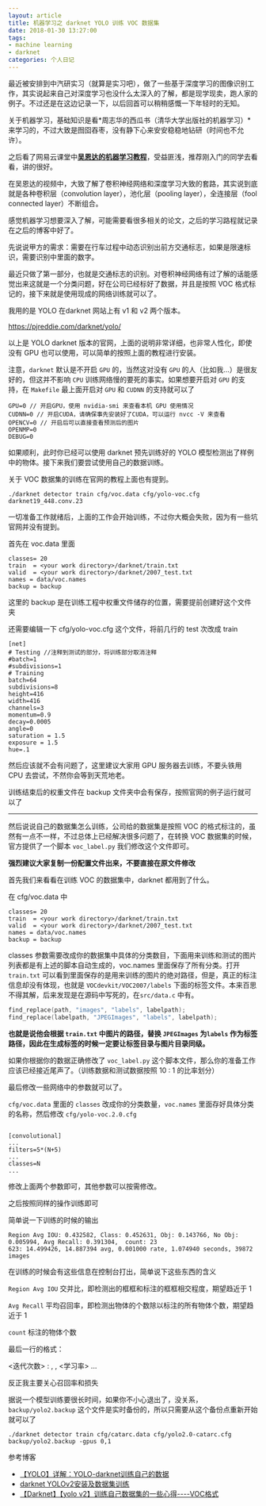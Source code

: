 ```yaml
---
layout: article
title: 机器学习之 darknet YOLO 训练 VOC 数据集
date: 2018-01-30 13:27:00
tags: 
- machine learning
- darknet
categories: 个人日记
---
```


最近被安排到中汽研实习（就算是实习吧），做了一些基于深度学习的图像识别工作，其实说起来自己对深度学习也没什么太深入的了解，都是现学现卖，跑人家的例子。不过还是在这边记录一下，以后回首可以稍稍感慨一下年轻时的无知。

关于机器学习，基础知识是看*周志华的西瓜书（清华大学出版社的机器学习）*来学习的，不过大致是囫囵吞枣，没有静下心来安安稳稳地钻研（时间也不允许）。

之后看了网易云课堂中[**吴恩达的机器学习教程**](https://mooc.study.163.com/course/2001281002#/info)，受益匪浅，推荐刚入门的同学去看看，讲的很好。

在吴恩达的视频中，大致了解了卷积神经网络和深度学习大致的套路，其实说到底就是各种卷积层（convolution layer），池化层（pooling layer），全连接层（fool connected layer）不断组合。

感觉机器学习想要深入了解，可能需要看很多相关的论文，之后的学习路程就记录在之后的博客中好了。

先说说甲方的需求：需要在行车过程中动态识别出前方交通标志，如果是限速标识，需要识别中里面的数字。

最近只做了第一部分，也就是交通标志的识别。对卷积神经网络有过了解的话能感觉出来这就是一个分类问题，好在公司已经标好了数据，并且是按照 VOC 格式标记的，接下来就是使用现成的网络训练就可以了。

我用的是 YOLO 在darknet 网站上有 v1 和 v2 两个版本。

https://pjreddie.com/darknet/yolo/

以上是 YOLO darknet 版本的官网，上面的说明非常详细，也非常人性化，即使没有 GPU 也可以使用，可以简单的按照上面的教程进行安装。

注意，`darknet` 默认是不开启 `GPU` 的，当然这对没有 `GPU` 的人（比如我…）是很友好的，但这并不影响 `CPU` 训练网络慢的要死的事实。如果想要开启对 `GPU` 的支持，在 `Makefile` 最上面开启对 `GPU` 和 `CUDNN` 的支持就可以了

```
GPU=0 // 开启GPU，使用 nvidia-smi 来查看本机 GPU 使用情况
CUDNN=0 // 开启CUDA，请确保事先安装好了CUDA，可以运行 nvcc -V 来查看
OPENCV=0 // 开启后可以直接查看预测后的图片
OPENMP=0
DEBUG=0
```

如果顺利，此时你已经可以使用 darknet 预先训练好的 YOLO 模型检测出了样例中的物体。接下来我们要尝试使用自己的数据训练。

关于 VOC 数据集的训练在官网的教程上面也有提到。

```
./darknet detector train cfg/voc.data cfg/yolo-voc.cfg darknet19_448.conv.23
```

一切准备工作就绪后，上面的工作会开始训练，不过你大概会失败，因为有一些坑官网并没有提到。

首先在 voc.data 里面

```
classes= 20
train  = <your work directory>/darknet/train.txt
valid  = <your work directory>/darknet/2007_test.txt
names = data/voc.names
backup = backup
```

这里的 backup 是在训练工程中权重文件储存的位置，需要提前创建好这个文件夹

还需要编辑一下 cfg/yolo-voc.cfg 这个文件，将前几行的 test 次改成 train

```
[net]
# Testing //注释到测试的部分，将训练部分取消注释
#batch=1
#subdivisions=1
# Training
batch=64
subdivisions=8
height=416
width=416
channels=3
momentum=0.9
decay=0.0005
angle=0
saturation = 1.5
exposure = 1.5
hue=.1
```

然后应该就不会有问题了，这里建议大家用 GPU 服务器去训练，不要头铁用 CPU 去尝试，不然你会等到天荒地老。

训练结束后的权重文件在 backup 文件夹中会有保存，按照官网的例子运行就可以了

---


然后说说自己的数据集怎么训练，公司给的数据集是按照 VOC 的格式标注的，虽然有一点不一样，不过总体上已经解决很多问题了，在转换 VOC 数据集的时候，官方提供了一个脚本 `voc_label.py` 我们修改这个文件即可。

**强烈建议大家复制一份配置文件出来，不要直接在原文件修改**

首先我们来看看在训练 VOC 的数据集中，darknet 都用到了什么。

在 cfg/voc.data 中

```
classes= 20
train  = <your work directory>/darknet/train.txt
valid  = <your work directory>/darknet/2007_test.txt
names = data/voc.names
backup = backup
```

classes 参数需要改成你的数据集中具体的分类数目，下面用来训练和测试的图片列表都是有上述的脚本自动生成的，voc.names 里面保存了所有分类。打开 `train.txt` 可以看到里面保存的是用来训练的图片的绝对路径，但是，真正的标注信息却没有体现，也就是 `VOCdevkit/VOC2007/labels` 下面的标签文件。本来百思不得其解，后来发现是在源码中写死的，在`src/data.c` 中有。

```c
find_replace(path, "images", "labels", labelpath);
find_replace(labelpath, "JPEGImages", "labels", labelpath);
```

**也就是说他会根据 `train.txt` 中图片的路径，替换 `JPEGImages` 为`labels` 作为标签路径，因此在生成标签的时候一定要让标签目录与图片目录同级。**

如果你根据你的数据正确修改了 `voc_label.py` 这个脚本文件，那么你的准备工作应该已经接近尾声了。（训练数据和测试数据按照 10 : 1 的比率划分）

最后修改一些网络中的参数就可以了。

`cfg/voc.data` 里面的 `classes` 改成你的分类数量，`voc.names` 里面存好具体分类的名称，然后修改 `cfg/yolo-voc.2.0.cfg` 

```

[convolutional]
...
filters=5*(N+5)
...
classes=N
...
```

修改上面两个参数即可，其他参数可以按需修改。

之后按照同样的操作训练即可

简单说一下训练的时候的输出

```
Region Avg IOU: 0.432582, Class: 0.452631, Obj: 0.143766, No Obj: 0.005994, Avg Recall: 0.391304,  count: 23
623: 14.499426, 14.887394 avg, 0.001000 rate, 1.074940 seconds, 39872 images
```

 在训练的时候会有这些信息在控制台打出，简单说下这些东西的含义

`Region Avg IOU` 交并比，即检测出的框框和标注的框框相交程度，期望趋近于 1

`Avg Recall` 平均召回率，即检测出物体的个数除以标注的所有物体个数，期望趋近于 1

`count` 标注的物体个数

最后一行的格式：

<迭代次数> : <train loss>, <avg train loss>, <学习率> ...

反正我主要关心召回率和损失

据说一个模型训练要很长时间，如果你不小心退出了，没关系，`backup/yolo2.backup` 这个文件是实时备份的，所以只需要从这个备份点重新开始就可以了

```
./darknet detector train cfg/catarc.data cfg/yolo2.0-catarc.cfg backup/yolo2.backup -gpus 0,1
```



参考博客

- [【YOLO】详解：YOLO-darknet训练自己的数据](http://blog.csdn.net/jinlong_xu/article/details/75577007)
- [darknet YOLOv2安装及数据集训练](http://blog.csdn.net/dcrmg/article/details/78496002)
- [【Darknet】【yolo v2】训练自己数据集的一些心得----VOC格式](http://blog.csdn.net/renhanchi/article/details/71077830)